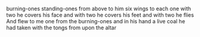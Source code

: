 burning-ones standing-ones from above to him six wings to each one with two he covers his face and with two he covers his feet and with two he flies And flew to me one from the burning-ones and in his hand a live coal he had taken with the tongs from upon the altar 